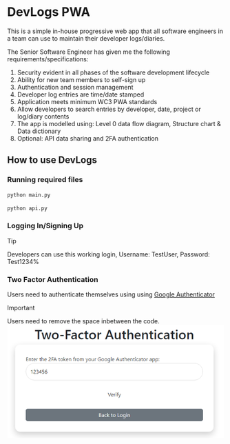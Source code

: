 # DevLogs PWA

This is a simple in-house progressive web app that all software engineers in a team can use to maintain their developer logs/diaries. 

The Senior Software Engineer has given me the following requirements/specifications:  
1. Security evident in all phases of the software development lifecycle  
2. Ability for new team members to self-sign up  
3. Authentication and session management  
4. Developer log entries are time/date stamped  
5. Application meets minimum WC3 PWA standards  
6. Allow developers to search entries by developer, date, project or log/diary contents 
7. The app is modelled using: Level 0 data flow diagram, Structure chart & Data dictionary 
8. Optional: API data sharing and 2FA authentication 

## How to use DevLogs

### Running required files
```bash
python main.py
```
```bash
python api.py
```

### Logging In/Signing Up

> [!TIP]
> Developers can use this working login, Username: TestUser, Password: Test1234%

### Two Factor Authentication

Users need to authenticate themselves using using [Google Authenticator](https://en.wikipedia.org/wiki/Google_Authenticator)
> [!IMPORTANT]
> Users need to remove the space inbetween the code. ![2FA tip](/docs/README_resources/2fa_important.PNG "Follow these steps to test your basic API")

